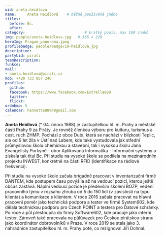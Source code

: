 ```yaml
---
uid: aneta.heidlova
name:     Aneta Heidlová  	# běžně používáné jméno
titles:
  before: Bc.
  after:
category:      	        			# kratký popis, max 160 znaků
img: people/aneta-heidlova.jpg   # 165 x 220
heroImg: Prague_panorama.jpeg
profilebadge: people/badge/10-heidlova.jpg
description: 
partyUid: pirati
teamDescription:
funkce: 
mail:
- aneta.heidlova@pirati.cz
mob: +420 723 857 246		 
profiles:
  github:       
  facebook: https://www.facebook.com/Estrella888 
  twitter: 		  
  flickr:		  
ordmhmp: 5
calendar: hannette88%40gmail.com
---
```


**Aneta Heidlová** (* 04. února 1988) je zastupitelkou hl. m. Prahy a městské části Prahy 9 za Piráty. Je rovněž členkou výboru pro kulturu, turismus a cest. ruch ZHMP. Pochází z obce Dubí, která se nachází v blízkosti Teplic, ale od 9 let žila v Ústí nad Labem, kde také vystudovala jak střední průmyslovou školu chemickou a stavební, tak i vysokou školu Jana Evangelisty Purkyně - obor Aplikovaná Informatika - Informační systémy a získala tak titul Bc. Při studiu na vysoké škole se podílela na mezinárodním projektu INWEST, konkrétně na části RFID (identifikace na rádiové frekvenci).

Při studiu na vysoké škole začala brigádně pracovat v inventarizační firmě DANTEM, kde postupem času povýšila až na vedoucí pozici, kterou ještě občas zastává. Náplní vedoucí pozice je především školení BOZP, vedení pracovního týmu v rozsahu zhruba od 5 do 150 lidí (v závislosti na typu klienta) a komunikace s klientem. V roce 2016 začala pracovat na hlavní pracovní poměr jako technická podpora a tester ve firmě System602, kde dělala technickou podporu pro Czech POINT a testera pro Datové schránky. Po roce a půl přestoupila do firmy Software602, kde pracuje jako interní tester. Zároveň také pracovala na půlúvazek pro Českou pirátskou stranu jako koordinátor dobrovolníků v Praze. V roce 2019 se stala jako 3. náhradnice zastupitelkou hl. m. Prahy poté, co rezignoval Jiří Dohnal. 
